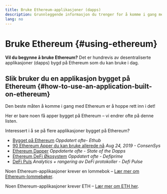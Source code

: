 ```yaml
---
title: Bruke Ethereum-applikasjoner (dapps)
description: Grunnleggende informasjon du trenger for å komme i gang med Ethereum.
lang: no
---
```


# Bruke Ethereum {#using-ethereum}

<div class="featured">

**Vil du begynne å bruke Ethereum?** Det er hundrevis av desentraliserte applikasjoner (dapps) bygd på Ethereum som du kan bruke i dag.

</div>

## Slik bruker du en applikasjon bygget på Ethereum {#how-to-use-an-application-built-on-ethereum}

Den beste måten å komme i gang med Ethereum er å hoppe rett inn i det!

Her er bare noen få apper bygget på Ethereum – vi endrer ofte på denne listen.

<RandomAppList />

Interessert i å se på flere applikasjoner bygget på Ethereum?

- [Bygget på Ethereum](https://docs.ethhub.io/built-on-ethereum/built-on-ethereum/) _Oppdatert ofte- Ethub_
- [90 Ethereum Apper du kan bruke allerede nå](https://media.consensys.net/40-ethereum-apps-you-can-use-right-now-d643333769f7) _Aug 24, 2019 - ConsenSys_
- [Ethereum Dapper](https://www.stateofthedapps.com/rankings/platform/ethereum) _Oppdaterte ofte - State of the Dapps_
- [Ethereum DeFi Økosystem](https://defiprime.com/ethereum) _Oppdatert ofte - Defiprime_
- [DeFi Puls](https://defipulse.com/) _Analytics + rangering av DeFi protokoller - Defi Pulse_

Noen Ethereum-applikasjoner krever en lommebok – [Lær mer om Ethereum-lommebøker](/no/wallets/).

Noen Ethereum-applikasjoner krever ETH – [Lær mer om ETH her](/no/eth/).
